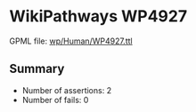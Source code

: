 # WikiPathways WP4927

GPML file: [wp/Human/WP4927.ttl](wp/Human/WP4927.ttl)

## Summary

* Number of assertions: 2
* Number of fails: 0
